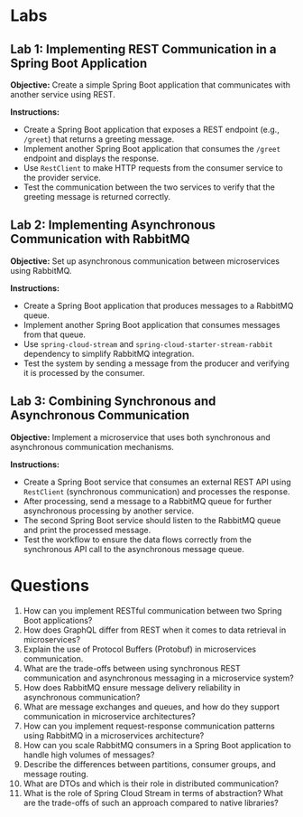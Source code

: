 # Labs

## Lab 1: Implementing REST Communication in a Spring Boot Application
**Objective:** Create a simple Spring Boot application that communicates with another service using REST.

**Instructions:**
- Create a Spring Boot application that exposes a REST endpoint (e.g., `/greet`) that returns a greeting message.
- Implement another Spring Boot application that consumes the `/greet` endpoint and displays the response.
- Use `RestClient` to make HTTP requests from the consumer service to the provider service.
- Test the communication between the two services to verify that the greeting message is returned correctly.

## Lab 2: Implementing Asynchronous Communication with RabbitMQ
**Objective:** Set up asynchronous communication between microservices using RabbitMQ.

**Instructions:**
- Create a Spring Boot application that produces messages to a RabbitMQ queue.
- Implement another Spring Boot application that consumes messages from that queue.
- Use `spring-cloud-stream` and `spring-cloud-starter-stream-rabbit` dependency to simplify RabbitMQ integration.
- Test the system by sending a message from the producer and verifying it is processed by the consumer.

## Lab 3: Combining Synchronous and Asynchronous Communication
**Objective:** Implement a microservice that uses both synchronous and asynchronous communication mechanisms.

**Instructions:**
- Create a Spring Boot service that consumes an external REST API using `RestClient` (synchronous communication) and processes the response.
- After processing, send a message to a RabbitMQ queue for further asynchronous processing by another service.
- The second Spring Boot service should listen to the RabbitMQ queue and print the processed message.
- Test the workflow to ensure the data flows correctly from the synchronous API call to the asynchronous message queue.

# Questions
1. How can you implement RESTful communication between two Spring Boot applications?
2. How does GraphQL differ from REST when it comes to data retrieval in microservices?
3. Explain the use of Protocol Buffers (Protobuf) in microservices communication. 
4. What are the trade-offs between using synchronous REST communication and asynchronous messaging in a microservice system?
5. How does RabbitMQ ensure message delivery reliability in asynchronous communication? 
6. What are message exchanges and queues, and how do they support communication in microservice architectures?
7. How can you implement request-response communication patterns using RabbitMQ in a microservices architecture?
8. How can you scale RabbitMQ consumers in a Spring Boot application to handle high volumes of messages?
9. Describe the differences between partitions, consumer groups, and message routing.
10. What are DTOs and which is their role in distributed communication?
11. What is the role of Spring Cloud Stream in terms of abstraction? What are the trade-offs of such an approach compared to native libraries?
